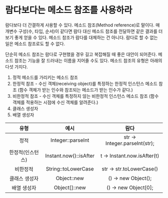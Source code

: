 # 람다보다는 메소드 참조를 사용하라

람다보다 더 간결하게 사용할 수 있다. 메소드 참조(Method reference)로 말이다. 매개변수 구성(수, 타입, 순서)이 같다면 람다 대신 메소드 참조를 전달하면
같은 결과를 더 보기 좋게 얻을 수 있다. 메소드 참조가 람다를 대체하는 건 아니다. 람다로 할 수 없는 일은 메소드 참조로도 할 수 없다. 

단순히 메소드 참조는 람다로 구현했을 경우 길고 복잡해질 때 좋은 대안이 되어준다. 메소드 참조는 기능을 잘 드러내는 이름을 지어줄 수도 있다. 메소드 참조의 유형은
아래의 다섯 가지다.

1. 정적 메소드를 가리키는 메소드 참조 
2. 한정적 참조 - 수신 객체(receiving object)를 특정하는 한정적 인스턴스 메소드 참조 (함수 객체가 받는 인수와 참조되는 메소드가 받는 인수가 같다.) 
3. 비한정적 참조 - 수신 객체를 특정하지 않는 비한정적 인스턴스 메소드 참조 (함수 객체를 적용하는 시점에 수신 객체를 알려준다.)
4. 클래스 생성자
5. 배열 생성자

|    유형     |           예시           |              람다               |
|:---------:|:----------------------:|:-----------------------------:|
|    정적     |   Integer::parseInt    | str -> Integer.parseInt(str); |
| 한정적(인스턴스) | Instant.now()::isAfter | t ->  Instant.now.isAfter(t)  |
|   비한정적    |  String::toLowerCase   |   str -> str.toLowerCase()    |
|  클래스 생성자  |      Object::new       |    () ->     new Object();    |
|  배열 생성자   |     Object[]::new      |     () -> new Object[0];      |